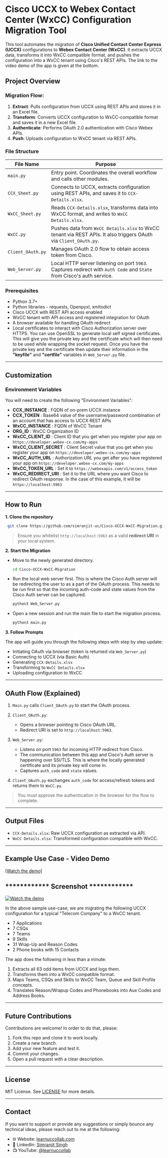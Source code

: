 # Cisco UCCX to Webex Contact Center (WxCC) Configuration Migration Tool

This tool automates the migration of **Cisco Unified Contact Center Express (UCCX)** configurations to **Webex Contact Center (WxCC)**. It extracts UCCX data, transforms it into WxCC compatible format, and pushes the configuration into a WxCC tenant using Cisco's REST APIs. The link to the video demo of the app is given at the bottom.


## Project Overview

### Migration Flow:

1. **Extract**: Pulls configuration from UCCX using REST APIs and stores it in an Excel file.
2. **Transform**: Converts UCCX configuration to WxCC-compatible format and saves it in a new Excel file.
3. **Authenticate**: Performs OAuth 2.0 authentication with Cisco Webex APIs.
4. **Push**: Uploads configuration to WxCC tenant via REST APIs.


### File Structure

| File Name          | Purpose |
|--------------------|---------|
| `main.py`          | Entry point. Coordinates the overall workflow and calls other modules. |
| `CCX_Sheet.py`     | Connects to UCCX, extracts configuration using REST APIs, and saves it to `CCX-Details.xlsx`. |
| `WxCC_Sheet.py`    | Reads `CCX-Details.xlsx`, transforms data into WxCC format, and writes to `WxCC Details.xlsx`. |
| `WxCC.py`          | Pushes data from `WxCC Details.xlsx` to WxCC tenant via REST APIs. It also triggers OAuth via `Client_OAuth.py`. |
| `Client_OAuth.py`  | Manages OAuth 2.0 flow to obtain access token from Cisco. |
| `Web_Server.py`    | Local HTTP server listening on port `5963`. Captures redirect with `Auth Code` and `State` from Cisco's auth service. |


### Prerequisites

- Python 3.7+
- Python libraries - requests, Openpyxl, xmltodict
- Cisco UCCX with REST API access enabled
- WxCC tenant with API access and registered integration for OAuth
- A browser available for handling OAuth redirect
- Local certificates to interact with Cisco Authorization server over HTTPS. You can use OpenSSL to generate local self signed certificates. This will give you the private key and the certificate which will then need to be used while wrapping the socket request. Once you have the private key and the certificate then update their information in the **"keyfile"** and **"certfile"** variables in `Web_Server.py` file.

---
## Customization

### Environment Variables

You will need to create the following "Environment Variables":

* **CCX_INSTANCE** : FQDN of on-prem UCCX instance
* **CCX_TOKEN** : Base64 value of the username/password combination of an account that has access to UCCX REST APIs
* **WxCC_INSTANCE** : FQDN of WxCC Tenant
* **ORG_ID** : WxCC Organization ID
* **WxCC_CLIENT_ID** : Client ID that you get when you register your app on `https://developer.webex-cx.com/my-apps`
* **WxCC_CLIENT_SECRET** : Client Secret value that you get when you register your app on `https://developer.webex-cx.com/my-apps`
* **WxCC_AUTH_URL** : Authorization URL you get after you have registered your app on `https://developer.webex-cx.com/my-apps`
* **WxCC_TOKEN_URL** : Set it to `https://webexapis.com/v1/access_token`
* **WxCC_REDIRECT_URI** : Set it to the URL where you want Cisco to redirect OAuth response. In the case of this example, it will be `https://localhost:5963`

---

## How to Run

**1. Clone the repository**
  ```bash
   git clone https://github.com/simranjit-uc/Cisco-UCCX-WxCC-Migration.git
  ```

> Ensure you whitelist `http://localhost:5963` as a valid **redirect URI** in your local system.

**2. Start the Migration**
* Move to the newly generated directory.
   ```bash
   cd Cisco-UCCX-WxCC-Migration
   ```
* Run the local web server first. This is where the Cisco Auth server will be redirecting the user to as a part of the OAuth process. This needs to be run first so that the incoming auth-code and state values from the Cisco Auth server can be captured.
  ```bash
  python3 Web_Server.py
  ```
* Open a new session and run the main file to start the migration process.
   ```bash
   python3 main.py
   ```

**3. Follow Prompts**

   The app will guide you through the following steps with step by step update:

  * Initiating OAuth via browser (token is returned via `Web_Server.py`)
  * Connecting to UCCX (via Basic Auth)
  * Generating `CCX-Details.xlsx`
  * Transforming to `WxCC Details.xlsx`
  * Uploading configuration to WxCC

---

## OAuth Flow (Explained)

1. `Main.py` calls `Client_OAuth.py` to start the OAuth process.
2. `Client_OAuth.py`:

   * Opens a browser pointing to Cisco OAuth URL.
   * Redirect URI is set to `http://localhost:5963`.
3. `Web_Server.py`:

   * Listens on port `5963` for incoming HTTP redirect from Cisco.
   * The communication between this app and Cisco's Auth server is happening over SSl/TLS. This is where the locally generated certificate and its private key will come in.
   * Captures `auth_code` and `state` values.
4. `Client_OAuth.py` exchanges `auth_code` for access/refresh tokens and returns them to `WxCC.py`.

> You must approve the authentication in the browser for the flow to complete.

---

## Output Files

* `CCX-Details.xlsx`: Raw UCCX configuration as extracted via API.
* `WxCC Details.xlsx`: Transformed configuration compatible with WxCC.

---

## Example Use Case - Video Demo

[[Watch the demo]](https://www.youtube.com/watch?v=gK3W_2sHtIs)

************ **Screenshot** ************
---

[![Watch the demo](https://learnuccollab.wordpress.com/wp-content/uploads/2025/05/thumbnail-wp.jpg)](https://www.youtube.com/watch?v=gK3W_2sHtIs)

In the above sample use-case, we are migrating the following UCCX configuration for a typical "Telecom Company" to a WxCC tenant.

* 7 Applications
* 7 CSQs
* 7 Teams
* 9 Skills
* 31 Wrap-Up and Reason Codes
* 2 Phone books with 15 Contacts

The app does the following in less than a minute:

1. Extracts all 63 odd items from UCCX and logs them.
2. Transforms them into a WxCC compatible format.
3. Maps Teams, CSQs and Skills to WxCC Team, Queue and Skill Profile concepts.
4. Translates Reason/Wrapup Codes and Phonebooks into Aux Codes and Address Books.

---

## Future Contributions

Contributions are welcome! In order to do that, please:

1. Fork this repo and clone it to work locally.
2. Create a new branch.
3. Add your new feature and test it.
4. Commit your changes.
5. Open a pull request with a clear description.

---

## License

MIT License. See [LICENSE](LICENSE) for more details.

---

## Contact

If you want to support or provide any suggestions or simply bounce any technical ideas, please reach out to me at the following:

* 🌐 Website: [learnuccollab.com](https://learnuccollab.com)
* 🔗 LinkedIn: [Simranjit Singh](https://www.linkedin.com/in/simranjit-singh-455751b9)
* 📺 YouTube: [@learnuccollab](https://www.youtube.com/@learnuccollab)
  
